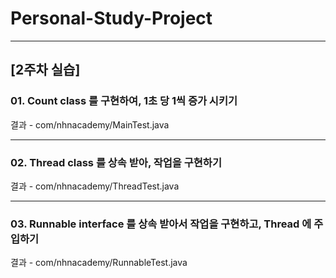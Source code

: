 # Personal-Study-Project

---

## [2주차 실습]

### 01. Count class 를 구현하여, 1초 당 1씩 증가 시키기

결과 - com/nhnacademy/MainTest.java

---

### 02. Thread class 를 상속 받아, 작업을 구현하기

결과 - com/nhnacademy/ThreadTest.java

---

### 03. Runnable interface 를 상속 받아서 작업을 구현하고, Thread 에 주입하기

결과 - com/nhnacademy/RunnableTest.java
